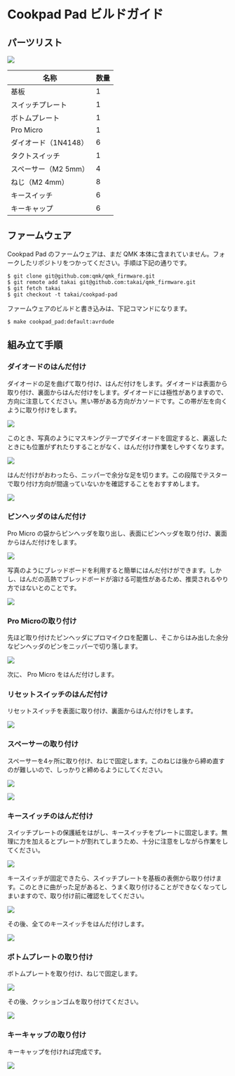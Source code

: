 # Cookpad Pad ビルドガイド

## パーツリスト

![](https://raw.githubusercontent.com/cookpad/cookpad-pad/master/docs/images/bg-items.jpg)

名称 | 数量
-- | --
基板 | 1
スイッチプレート | 1
ボトムプレート | 1
Pro Micro | 1
ダイオード（1N4148） | 6
タクトスイッチ | 1
スペーサー（M2 5mm） | 4
ねじ（M2 4mm） | 8
キースイッチ | 6
キーキャップ | 6

## ファームウェア

Cookpad Pad のファームウェアは、まだ QMK 本体に含まれていません。フォークしたリポジトリをつかってください。手順は下記の通りです。

```
$ git clone git@github.com:qmk/qmk_firmware.git
$ git remote add takai git@github.com:takai/qmk_firmware.git
$ git fetch takai
$ git checkout -t takai/cookpad-pad
```

ファームウェアのビルドと書き込みは、下記コマンドになります。

```
$ make cookpad_pad:default:avrdude
```

## 組み立て手順

### ダイオードのはんだ付け

ダイオードの足を曲げて取り付け、はんだ付けをします。ダイオードは表面から取り付け、裏面からはんだ付けをします。ダイオードには極性がありますので、方向に注意してください。黒い帯がある方向がカソードです。この帯が左を向くように取り付けをします。

![](https://raw.githubusercontent.com/cookpad/cookpad-pad/master/docs/images/bg-step1-1.jpg)

このとき、写真のようにマスキングテープでダイオードを固定すると、裏返したときにも位置がずれたりすることがなく、はんだ付け作業をしやすくなります。

![](https://raw.githubusercontent.com/cookpad/cookpad-pad/master/docs/images/bg-step1-2.jpg)

はんだ付けがおわったら、ニッパーで余分な足を切ります。この段階でテスターで取り付け方向が間違っていないかを確認することをおすすめします。

![](https://raw.githubusercontent.com/cookpad/cookpad-pad/master/docs/images/bg-step1-3.jpg)

### ピンヘッダのはんだ付け

Pro Micro の袋からピンヘッダを取り出し、表面にピンヘッダを取り付け、裏面からはんだ付けをします。

![](https://raw.githubusercontent.com/cookpad/cookpad-pad/master/docs/images/bg-step2-1.jpg)

写真のようにブレッドボードを利用すると簡単にはんだ付けができます。しかし、はんだの高熱でブレッドボードが溶ける可能性があるため、推奨されるやり方ではないとのことです。

![](https://raw.githubusercontent.com/cookpad/cookpad-pad/master/docs/images/bg-step2-2.jpg)

### Pro Microの取り付け

先ほど取り付けたピンヘッダにプロマイクロを配置し、そこからはみ出した余分なピンヘッダのピンをニッパーで切り落します。

![](https://raw.githubusercontent.com/cookpad/cookpad-pad/master/docs/images/bg-step3-1.jpg)

次に、 Pro Micro をはんだ付けします。

### リセットスイッチのはんだ付け

リセットスイッチを表面に取り付け、裏面からはんだ付けをします。

![](https://raw.githubusercontent.com/cookpad/cookpad-pad/master/docs/images/bg-step4.jpg)

### スペーサーの取り付け

スペーサーを4ヶ所に取り付け、ねじで固定します。このねじは後から締め直すのが難しいので、しっかりと締めるようにしてください。

![](https://raw.githubusercontent.com/cookpad/cookpad-pad/master/docs/images/bg-step5-1.jpg)

![](https://raw.githubusercontent.com/cookpad/cookpad-pad/master/docs/images/bg-step5-2.jpg)


### キースイッチのはんだ付け

スイッチプレートの保護紙をはがし、キースイッチをプレートに固定します。無理に力を加えるとプレートが割れてしまうため、十分に注意をしながら作業をしてください。

![](https://raw.githubusercontent.com/cookpad/cookpad-pad/master/docs/images/bg-step6-1.jpg)

キースイッチが固定できたら、スイッチプレートを基板の表側から取り付けます。このときに曲がった足があると、うまく取り付けることができなくなってしまいますので、取り付け前に確認をしてください。

![](https://raw.githubusercontent.com/cookpad/cookpad-pad/master/docs/images/bg-step6-2.jpg)

その後、全てのキースイッチをはんだ付けします。

![](https://raw.githubusercontent.com/cookpad/cookpad-pad/master/docs/images/bg-step6-3.jpg)

### ボトムプレートの取り付け

ボトムプレートを取り付け、ねじで固定します。

![](https://raw.githubusercontent.com/cookpad/cookpad-pad/master/docs/images/bg-step7-1.jpg)

その後、クッションゴムを取り付けてください。

![](https://raw.githubusercontent.com/cookpad/cookpad-pad/master/docs/images/bg-step7-2.jpg)

### キーキャップの取り付け

キーキャップを付ければ完成です。

![](https://raw.githubusercontent.com/cookpad/cookpad-pad/master/docs/images/bg-step8.jpg)
